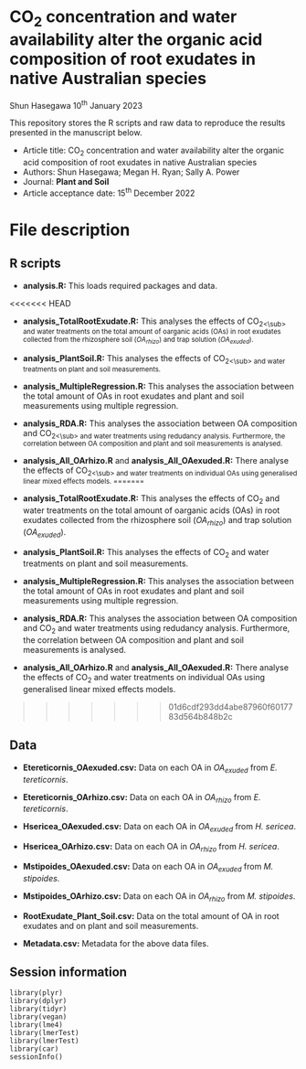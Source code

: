 CO<sub>2</sub> concentration and water availability alter the organic acid composition of root exudates in native Australian species
=======

Shun Hasegawa 10<sup>th</sup> January 2023

This repository stores the R scripts and raw data to reproduce the results presented in the manuscript below.

-   Article title: CO<sub>2</sub> concentration and water availability alter the organic acid composition of root exudates in native Australian species
-   Authors: Shun Hasegawa; Megan H. Ryan; Sally A. Power
-   Journal: **Plant and Soil**
-   Article acceptance date: 15<sup>th</sup> December 2022

# File description

## R scripts

-   **analysis.R:** This loads required packages and data.

<<<<<<< HEAD
-   **analysis_TotalRootExudate.R:** This analyses the effects of CO<sub>2<\sub> and water treatments on the total amount of oarganic acids (OAs) in root exudates collected from the rhizosphere soil (*OA<sub>rhizo</sub>*) and trap solution (*OA<sub>exuded</sub>*).

-   **analysis_PlantSoil.R:** This analyses the effects of CO<sub>2<\sub> and water treatments on plant and soil measurements.

-   **analysis_MultipleRegression.R:** This analyses the association between the total amount of OAs in root exudates and plant and soil measurements using multiple regression.

-   **analysis_RDA.R:** This analyses the association between OA composition and CO<sub>2<\sub> and water treatments using redudancy analysis. Furthermore, the correlation between OA composition and plant and soil measurements is analysed.

-   **analysis_All_OArhizo.R** and **analysis_All_OAexuded.R:** There analyse the effects of CO<sub>2<\sub> and water treatments on individual OAs using generalised linear mixed effects models.
=======
-   **analysis_TotalRootExudate.R:** This analyses the effects of CO<sub>2</sub> and water treatments on the total amount of oarganic acids (OAs) in root exudates collected from the rhizosphere soil (*OA<sub>rhizo</sub>*) and trap solution (*OA<sub>exuded</sub>*).

-   **analysis_PlantSoil.R:** This analyses the effects of CO<sub>2</sub> and water treatments on plant and soil measurements.

-   **analysis_MultipleRegression.R:** This analyses the association between the total amount of OAs in root exudates and plant and soil measurements using multiple regression.

-   **analysis_RDA.R:** This analyses the association between OA composition and CO<sub>2</sub> and water treatments using redudancy analysis. Furthermore, the correlation between OA composition and plant and soil measurements is analysed.

-   **analysis_All_OArhizo.R** and **analysis_All_OAexuded.R:** There analyse the effects of CO<sub>2</sub> and water treatments on individual OAs using generalised linear mixed effects models.
>>>>>>> 01d6cdf293dd4abe87960f6017783d564b848b2c

## Data

-   **Etereticornis_OAexuded.csv:** Data on each OA in *OA<sub>exuded</sub>* from *E. tereticornis*.

-   **Etereticornis_OArhizo.csv:** Data on each OA in *OA<sub>rhizo</sub>* from *E. tereticornis*.

-   **Hsericea_OAexuded.csv:** Data on each OA in *OA<sub>exuded</sub>* from *H. sericea*.

-   **Hsericea_OArhizo.csv:** Data on each OA in *OA<sub>rhizo</sub>* from *H. sericea*.

-   **Mstipoides_OAexuded.csv:** Data on each OA in *OA<sub>exuded</sub>* from *M. stipoides*.

-   **Mstipoides_OArhizo.csv:** Data on each OA in *OA<sub>rhizo</sub>* from *M. stipoides*.

-   **RootExudate_Plant_Soil.csv:** Data on the total amount of OA in root exudates and on plant and soil measurements.

-   **Metadata.csv:** Metadata for the above data files.

## Session information

```{r sessioninfo, echo=FALSE, message=FALSE}
library(plyr)
library(dplyr)
library(tidyr)
library(vegan)
library(lme4)
library(lmerTest)
library(lmerTest)
library(car)
sessionInfo()
```
